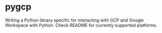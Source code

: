 # pygcp
Writing a Python library specific for interacting with GCP and Google Workspace with Python. Check README for currently supported platforms.
